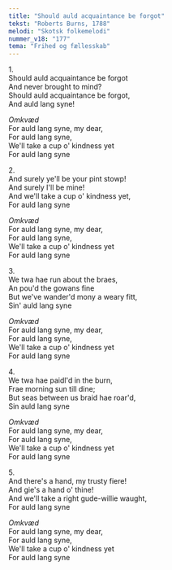 ```yaml
---
title: "Should auld acquaintance be forgot"
tekst: "Roberts Burns, 1788"
melodi: "Skotsk folkemelodi"
nummer_v18: "177"
tema: "Frihed og fællesskab"
---
```


1\.\
Should auld acquaintance be forgot\
And never brought to mind?\
Should auld acquaintance be forgot,\
And auld lang syne!

*Omkvæd*\
For auld lang syne, my dear,\
For auld lang syne,\
We'll take a cup o' kindness yet\
For auld lang syne

2\.\
And surely ye'll be your pint stowp!\
And surely I'll be mine!\
And we'll take a cup o' kindness yet,\
For auld lang syne

*Omkvæd*\
For auld lang syne, my dear,\
For auld lang syne,\
We'll take a cup o' kindness yet\
For auld lang syne

3\.\
We twa hae run about the braes,\
An pou'd the gowans fine\
But we've wander'd mony a weary fitt,\
Sin' auld lang syne

*Omkvæd*\
For auld lang syne, my dear,\
For auld lang syne,\
We'll take a cup o' kindness yet\
For auld lang syne

4\.\
We twa hae paidl'd in the burn,\
Frae morning sun till dine;\
But seas between us braid hae roar'd,\
Sin auld lang syne

*Omkvæd*\
For auld lang syne, my dear,\
For auld lang syne,\
We'll take a cup o' kindness yet\
For auld lang syne

5\.\
And there's a hand, my trusty fiere!\
And gie's a hand o' thine!\
And we'll take a right gude-willie waught,\
For auld lang syne

*Omkvæd*\
For auld lang syne, my dear,\
For auld lang syne,\
We'll take a cup o' kindness yet\
For auld lang syne